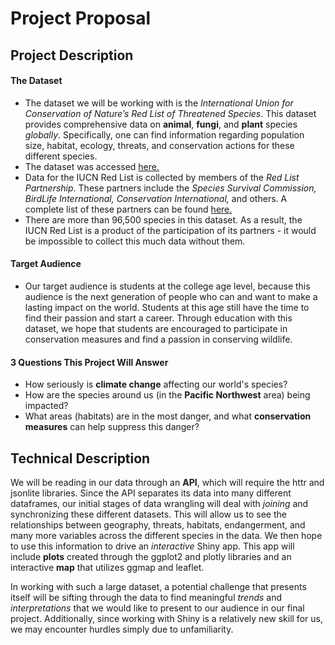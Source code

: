 # Project Proposal

## Project Description

#### The Dataset
-	The dataset we will be working with is the _International Union for Conservation of Nature’s Red List of Threatened Species_. This dataset provides comprehensive data on **animal**, **fungi**, and **plant** species _globally_. Specifically, one can find information regarding population size, habitat, ecology, threats, and conservation actions for these different species.
- The dataset was accessed [here.](http://apiv3.iucnredlist.org/)
-	Data for the IUCN Red List is collected by members of the _Red List Partnership_. These partners include the _Species Survival Commission, BirdLife International, Conservation International,_ and others. A complete list of these partners can be found [here.](https://www.iucnredlist.org/about/partners)
-	There are more than 96,500 species in this dataset. As a result, the IUCN Red List is a product of the participation of its partners - it would be impossible to collect this much data without them.

#### Target Audience
-	Our target audience is students at the college age level, because this audience is the next generation of people who can and want to make a lasting impact on the world. Students at this age still have the time to find their passion and start a career. Through education with this dataset, we hope that students are encouraged to participate in conservation measures and find a passion in conserving wildlife.  

#### 3 Questions This Project Will Answer
-	How seriously is **climate change** affecting our world's species?
-	How are the species around us (in the **Pacific Northwest** area) being impacted?
-	What areas (habitats) are in the most danger, and what **conservation measures** can help suppress this danger?




## Technical Description
We will be reading in our data through an **API**, which will require the httr and jsonlite libraries. Since the API separates its data into many different dataframes, our initial stages of data wrangling will deal with _joining_ and synchronizing these different datasets. This will allow us to see the relationships between geography, threats, habitats, endangerment, and many more variables across the different species in the data. We then hope to use this information to drive an _interactive_ Shiny app. This app will include **plots** created through the ggplot2 and plotly libraries and an interactive **map** that utilizes ggmap and leaflet.

In working with such a large dataset, a potential challenge that presents itself will be sifting through the data  to find meaningful _trends_ and _interpretations_ that we would like to present to our audience in our final project. Additionally, since working with Shiny is a relatively new skill for us, we may encounter hurdles simply due to unfamiliarity.
